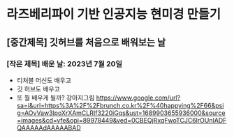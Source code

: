 # 라즈베리파이 기반 인공지능 현미경 만들기

## [중간제목] 깃허브를 처음으로 배워보는 날

### [작은 제목] 배운 날: 2023년 7월 20일

* 티처블 머신도 배우고
* 깃 허브도 배우고
* 또 뭘 배우게 될까?
강아지그림 https://www.google.com/url?sa=i&url=https%3A%2F%2Fbrunch.co.kr%2F%40happying%2F66&psig=AOvVaw3lpoXrXAmCLRIf3220jGqs&ust=1689903655936000&source=images&cd=vfe&opi=89978449&ved=0CBEQjRxqFwoTCJC6lrOUnIADFQAAAAAdAAAAABAD
